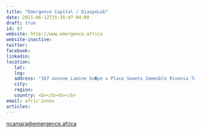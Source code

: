 ```yaml
---
title: "Emergence Capital / DiaspoLab"
date: 2021-06-12T15:35:07-04:00
draft: true
id: 67
website: http://www.emergence.africa
website-inactive: 
twitter: 
facebook: 
linkedin: 
location: 
   lat: 
   lng: 
   address: "167 avenue Lamine Gu�ye x Place Soweto Immeuble Rivonia Tower 11�me �tage, Dakar-S�n�gal"
   city: 
   region: 
   country: <b></b><b></b>
email: afric'innov
articles:
---
```

ncamara@emergence.africa
